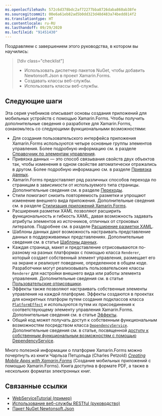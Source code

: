 ```yaml
---
ms.openlocfilehash: 572c6d378bdc2af72277bba8726daba860ab38fe
ms.sourcegitcommit: 00e6a61eb82ad5b0dd323d48d483a74bedd814f2
ms.translationtype: HT
ms.contentlocale: ru-RU
ms.lasthandoff: 09/29/2020
ms.locfileid: "91451430"
---
```

Поздравляем с завершением этого руководства, в котором вы научились:

> [!div class="checklist"]
>
> - Использовать диспетчер пакетов NuGet, чтобы добавить Newtonsoft.Json в проект Xamarin.Forms.
> - Создавать классы веб-службы.
> - Использовать классы веб-службы.

## <a name="next-steps"></a>Следующие шаги

Эта серия учебников описывает основы создания приложений для мобильных устройств с помощью Xamarin.Forms. Чтобы получить дополнительные сведения о разработке для Xamarin.Forms, ознакомьтесь со следующими функциональными возможностями:

- Для создания пользовательского интерфейса приложения Xamarin.Forms используются четыре основные группы элементов управления. Более подробную информацию см. в разделе [Справочник по элементам управления](~/xamarin-forms/user-interface/controls/index.md).
- Привязка данных — это способ связывания свойств двух объектов так, чтобы изменения в одном свойстве автоматически отражались в другом. Более подробную информацию см. в разделе [Привязка данных](~/xamarin-forms/app-fundamentals/data-binding/index.md).
- Xamarin.Forms предоставляет ряд различных способов перехода по страницам в зависимости от используемого типа страницы. Дополнительные сведения см. в разделе [Переходы](~/xamarin-forms/app-fundamentals/navigation/index.md).
- Стили помогают снизить повторяемость разметки и упрощают изменение внешнего вида приложения. Дополнительные сведения см. в разделе [Стилизация приложений Xamarin.Forms](~/xamarin-forms/user-interface/styles/index.md).
- Расширения разметки XAML позволяют расширить функциональность и гибкость XAML, давая возможность задавать атрибуты элементов из источников, отличных от строковых литералов. Подробнее см. в разделе [Расширение разметки XAML](~/xamarin-forms/xaml/markup-extensions/index.md).
- Шаблоны данных дают возможность настраивать представление данных в поддерживаемых представлениях. Дополнительные сведения см. в статье [Шаблоны данных](~/xamarin-forms/app-fundamentals/templates/data-templates/index.md).
- Каждая страница, макет и представление отрисовываются по-разному на разных платформах с помощью класса `Renderer`, который создает собственный элемент управления, размещает его на экране и реализует поведение, определенное в общем коде. Разработчики могут реализовывать пользовательские классы `Renderer` для настройки внешнего вида или работы элемента управления. Дополнительные сведения см. в статье [Пользовательские отрисовщики](~/xamarin-forms/app-fundamentals/custom-renderer/index.md).
- Эффекты также позволяют настраивать собственные элементы управления на каждой платформе. Эффекты создаются в проектах для конкретных платформ путем создания подклассов класса [`PlatformEffect`](xref:Xamarin.Forms.PlatformEffect`2) и используются путем их присоединения к соответствующему элементу управления Xamarin.Forms. Дополнительные сведения см. в статье [Эффекты](~/xamarin-forms/app-fundamentals/effects/index.md).
- Общий код может получать доступ к собственным функциональным возможностям посредством класса [`DependencyService`](xref:Xamarin.Forms.DependencyService). Дополнительные сведения см. в статье, посвященной [доступу к собственным функциональным возможностям с помощью DependencyService](~/xamarin-forms/app-fundamentals/dependency-service/index.md).

Много полезной информации о платформе Xamarin.Forms можно почерпнуть из книги Чарльза Петцольда (Charles Petzold) [_Creating Mobile Apps with Xamarin.Forms_](~/xamarin-forms/creating-mobile-apps-xamarin-forms/index.md) (Создание мобильных приложений с помощью Xamarin.Forms). Книга доступна в формате PDF, а также в нескольких форматах электронных книг.

## <a name="related-links"></a>Связанные ссылки

- [WebServiceTutorial (пример)](/samples/xamarin/xamarin-forms-samples/getstarted-tutorials-webservicetutorial/)
- [Использование веб-службы RESTful (руководство)](~/xamarin-forms/data-cloud/web-services/rest.md)
- [Пакет NuGet Newtonsoft.Json](https://www.nuget.org/packages/Newtonsoft.Json/)